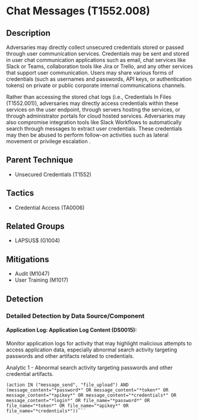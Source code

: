 # Chat Messages (T1552.008)

## Description
Adversaries may directly collect unsecured credentials stored or passed through user communication services. Credentials may be sent and stored in user chat communication applications such as email, chat services like Slack or Teams, collaboration tools like Jira or Trello, and any other services that support user communication. Users may share various forms of credentials (such as usernames and passwords, API keys, or authentication tokens) on private or public corporate internal communications channels.

Rather than accessing the stored chat logs (i.e., Credentials In Files (T1552.001)), adversaries may directly access credentials within these services on the user endpoint, through servers hosting the services, or through administrator portals for cloud hosted services. Adversaries may also compromise integration tools like Slack Workflows to automatically search through messages to extract user credentials. These credentials may then be abused to perform follow-on activities such as lateral movement or privilege escalation .

## Parent Technique
- Unsecured Credentials (T1552)

## Tactics
- Credential Access (TA0006)

## Related Groups
- LAPSUS$ (G1004)

## Mitigations
- Audit (M1047)
- User Training (M1017)

## Detection

### Detailed Detection by Data Source/Component
#### Application Log: Application Log Content (DS0015): 
Monitor application logs for activity that may highlight malicious attempts to access application data, especially abnormal search activity targeting passwords and other artifacts related to credentials.

Analytic 1 - Abnormal search activity targeting passwords and other credential artifacts.

``` index=security sourcetype IN ("gsuite:activity", "o365:audit", "slack:events", "teams:events") 
(action IN ("message_send", "file_upload") AND (message_content="*password*" OR message_content="*token*" OR message_content="*apikey*" OR message_content="*credentials*" OR message_content="*login*" OR file_name="*password*" OR file_name="*token*" OR file_name="*apikey*" OR file_name="*credentials*"))```

